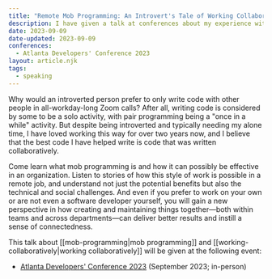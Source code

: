 ```yaml
---
title: "Remote Mob Programming: An Introvert's Tale of Working Collaboratively"
description: I have given a talk at conferences about my experience with remote mob programming and how I prefer it despite identifying as an introvert.
date: 2023-09-09
date-updated: 2023-09-09
conferences:
  - Atlanta Developers' Conference 2023
layout: article.njk
tags:
  - speaking
---
```

Why would an introverted person prefer to only write code with other people in all-workday-long Zoom calls? After all, writing code is considered by some to be a solo activity, with pair programming being a "once in a while" activity. But despite being introverted and typically needing my alone time, I have loved working this way for over two years now, and I believe that the best code I have helped write is code that was written collaboratively.

Come learn what mob programming is and how it can possibly be effective in an organization. Listen to stories of how this style of work is possible in a remote job, and understand not just the potential benefits but also the technical and social challenges. And even if you prefer to work on your own or are not even a software developer yourself, you will gain a new perspective in how creating and maintaining things together—both within teams and across departments—can deliver better results and instill a sense of connectedness.

This talk about [[mob-programming|mob programming]] and [[working-collaboratively|working collaboratively]] will be given at the following event:

- [Atlanta Developers' Conference 2023](https://www.atldevcon.com/speakers) (September 2023; in-person)